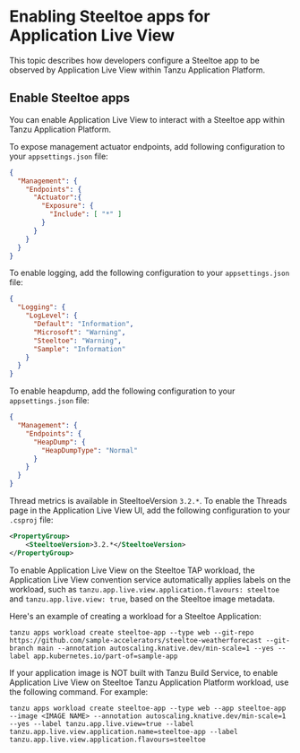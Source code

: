 # Enabling Steeltoe apps for Application Live View

This topic describes how developers configure a Steeltoe app to be observed by
Application Live View within Tanzu Application Platform.

## Enable Steeltoe apps

You can enable Application Live View to interact with a Steeltoe app within Tanzu Application Platform.

To expose management actuator endpoints, add following configuration to your `appsettings.json` file:

```json
{
  "Management": {
    "Endpoints": {
      "Actuator":{
        "Exposure": {
          "Include": [ "*" ]
        }
      }
    }
  }
}
```

To enable logging, add the following configuration to your `appsettings.json` file:

```json
{
  "Logging": {
    "LogLevel": {
      "Default": "Information",
      "Microsoft": "Warning",
      "Steeltoe": "Warning",
      "Sample": "Information"
    }
  }
}
```

To enable heapdump, add the following configuration to your `appsettings.json` file:

```json
{
  "Management": {
    "Endpoints": {
      "HeapDump": {
        "HeapDumpType": "Normal"
      }
    }
  }
}
```


Thread metrics is available in SteeltoeVersion `3.2.*`. To enable the Threads page in the Application Live View UI, add the following configuration to your `.csproj` file:

```xml
<PropertyGroup>
    <SteeltoeVersion>3.2.*</SteeltoeVersion>
</PropertyGroup>
```

To enable Application Live View on the Steeltoe TAP workload, the Application Live View convention service automatically applies labels on the workload, such as `tanzu.app.live.view.application.flavours: steeltoe` and `tanzu.app.live.view: true`, based on the Steeltoe image metadata.

Here's an example of creating a workload for a Steeltoe Application:

```console
tanzu apps workload create steeltoe-app --type web --git-repo https://github.com/sample-accelerators/steeltoe-weatherforecast --git-branch main --annotation autoscaling.knative.dev/min-scale=1 --yes --label app.kubernetes.io/part-of=sample-app
```

If your application image is NOT built with Tanzu Build Service, to enable Application Live View on Steeltoe Tanzu Application Platform workload, use the following command. For example:

```
tanzu apps workload create steeltoe-app --type web --app steeltoe-app --image <IMAGE NAME> --annotation autoscaling.knative.dev/min-scale=1 --yes --label tanzu.app.live.view=true --label tanzu.app.live.view.application.name=steeltoe-app --label tanzu.app.live.view.application.flavours=steeltoe
```

